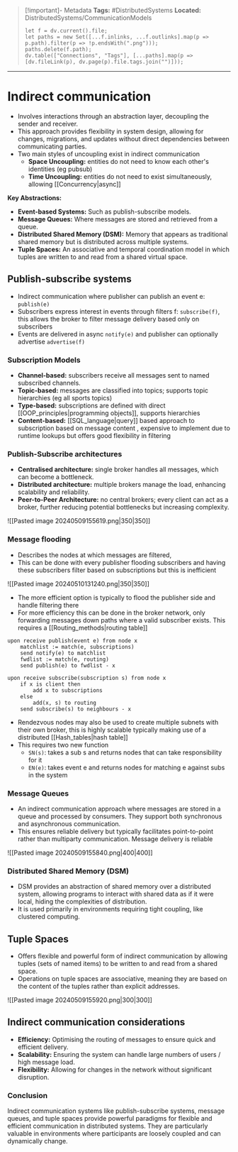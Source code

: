 > [!important]- Metadata
> **Tags:** #DistributedSystems 
> **Located:** DistributedSystems/CommunicationModels
> ```dataviewjs
> let f = dv.current().file;
> let paths = new Set([...f.inlinks, ...f.outlinks].map(p => p.path).filter(p => !p.endsWith(".png")));
> paths.delete(f.path);
> dv.table(["Connections", "Tags"], [...paths].map(p => [dv.fileLink(p), dv.page(p).file.tags.join("")]));
> ```

___
# Indirect communication
- Involves interactions through an abstraction layer, decoupling the sender and receiver. 
- This approach provides flexibility in system design, allowing for changes, migrations, and updates without direct dependencies between communicating parties.
- Two main styles of uncoupling exist in indirect communication 
	- **Space Uncoupling:** entities do not need to know each other's identities (eg pubsub)
	- **Time Uncoupling:** entities do not need to exist simultaneously, allowing [[Concurrency|async]]


**Key Abstractions:**

- **Event-based Systems:** Such as publish-subscribe models.
- **Message Queues:** Where messages are stored and retrieved from a queue.
- **Distributed Shared Memory (DSM):** Memory that appears as traditional shared memory but is distributed across multiple systems.
- **Tuple Spaces:** An associative and temporal coordination model in which tuples are written to and read from a shared virtual space.



## Publish-subscribe systems

- Indirect communication where publisher can publish an event e: `publish(e)` 
- Subscribers express interest in events through filters f: `subscribe(f)`, this allows the broker to filter message delivery based only on subscribers 
- Events are delivered in async `notify(e)` and publisher can optionally advertise `advertise(f)`
### Subscription Models

- **Channel-based:** subscribers receive all messages sent to named subscribed channels.
-  **Topic-based:** messages are classified into topics; supports topic hierarchies (eg all sports topics)
-  **Type-based:** subscriptions are defined with direct [[OOP_principles|programming objects]], supports hierarchies
-  **Content-based:** [[SQL_language|query]] based approach to subscription based on message content , expensive to implement due to runtime lookups but offers good flexibility in filtering

### Publish-Subscribe architectures

- **Centralised architecture:** single broker handles all messages, which can become a bottleneck.
- **Distributed architecture:** multiple brokers manage the load, enhancing scalability and reliability.
- **Peer-to-Peer Architecture:** no central brokers; every client can act as a broker, further reducing potential bottlenecks but increasing complexity.


![[Pasted image 20240509155619.png|350|350]]

### Message flooding
- Describes the nodes at which messages are filtered, 
- This can be done with every publisher flooding subscribers and having these subscribers filter based on subscriptions but this is inefficient 


![[Pasted image 20240510131240.png|350|350]]

- The more efficient option is typically to flood the publisher side and handle filtering there
- For more efficiency this can be done in the broker network, only forwarding messages down paths where a valid subscriber exists. This requires a [[Routing_methods|routing table]]

```
upon receive publish(event e) from node x
    matchlist := match(e, subscriptions)
    send notify(e) to matchlist
    fwdlist := match(e, routing)
    send publish(e) to fwdlist - x

upon receive subscribe(subscription s) from node x
    if x is client then
        add x to subscriptions
    else
        add(x, s) to routing
    send subscribe(s) to neighbours - x
```

- Rendezvous nodes may also be used to create multiple subnets with their own broker, this is highly scalable typically making use of a distributed [[Hash_tables|hash table]]
- This requires two new function 
	- `SN(s)`: takes a sub s and returns nodes that can take responsibility for it 
	- `EN(e)`: takes event e and returns nodes for matching e against subs in the system
### Message Queues

- An indirect communication approach where messages are stored in a queue and processed by consumers. They support both synchronous and asynchronous communication. 
- This ensures reliable delivery but typically facilitates point-to-point rather than multiparty communication. Message delivery is reliable 


![[Pasted image 20240509155840.png|400|400]]

### Distributed Shared Memory (DSM)

- DSM provides an abstraction of shared memory over a distributed system, allowing programs to interact with shared data as if it were local, hiding the complexities of distribution.
- It is used primarily in environments requiring tight coupling, like clustered computing.

## Tuple Spaces

- Offers flexible and powerful form of indirect communication by allowing tuples (sets of named items) to be written to and read from a shared space. 
- Operations on tuple spaces are associative, meaning they are based on the content of the tuples rather than explicit addresses.


![[Pasted image 20240509155920.png|300|300]]

## Indirect communication considerations
- **Efficiency:** Optimising the routing of messages to ensure quick and efficient delivery.
- **Scalability:** Ensuring the system can handle large numbers of users / high message load.
- **Flexibility:** Allowing for changes in the network without significant disruption.

### Conclusion

Indirect communication systems like publish-subscribe systems, message queues, and tuple spaces provide powerful paradigms for flexible and efficient communication in distributed systems. They are particularly valuable in environments where participants are loosely coupled and can dynamically change.
